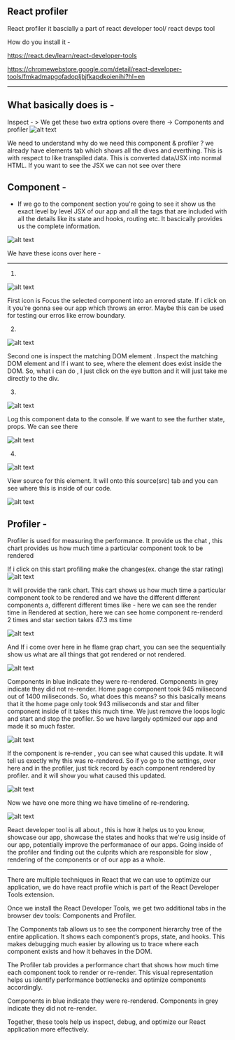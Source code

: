 React profiler
---------------

React profiler it bascially a part of react developer tool/ react devps tool

How do you install it - 

https://react.dev/learn/react-developer-tools

https://chromewebstore.google.com/detail/react-developer-tools/fmkadmapgofadopljbjfkapdkoienihi?hl=en

----------------------------------------------------------------------------------------------------------

What basically does is - 
---------------------------
Inspect - > We get these two extra options overe there -> Components and profiler
![alt text](image.png)

We need to understand why do we need this component & profiler ?
we already have elements tab which shows all the dives and everthing. This is with respect to like transpiled data. This is converted data/JSX into normal HTML. If you want to see the JSX we can not see over there

Component -
------------

* If we go to the component section you're going to see it show us the exact level by level JSX of our app and all the tags that are included with all the details like its state and hooks, routing etc. It bascically provides us the complete information.

![alt text](image-1.png)

We have these icons over here - 

-------------------------------

1. 
![alt text](image-2.png)

First icon is Focus the selected component into an errored state. If i click on it you're gonna see our app which throws an error. Maybe this can be used for testing our erros like errow boundary.

2.
![alt text](image-3.png)

Second one is inspect the matching DOM element . Inspect the matching DOM element and If i want to see, where the element does exist inside the DOM. So, what i can do , I just click on the eye button and it will just take me directly to the div. 

3.
![alt text](image-4.png)

Log this component data to the console. If we want to see the further state, props. We can see there

![alt text](image-5.png)

4.
![alt text](image-6.png)

View source for this element. It will onto this source(src) tab and you can see where this is inside of our code.

![alt text](image-7.png)


Profiler -
-----------

Profiler is used for measuring the performance. It provide us the chat , this chart provides us how much time a particular component took to be rendered

If i click on this start profiling make the changes(ex. change the star rating)
![alt text](image-8.png)

It will provide the rank chart. This cart shows us how much time a particular component took to be rendered and we have the different different components a, different different times like - here we can see the render time in Rendered at section, here we can see home component re-renderd 2 times and star section takes 47.3 ms time

![alt text](image-10.png)

 And If i come over here in he flame grap chart, you can see the sequentially show us what are all things that got rendered or not rendered.

 ![alt text](image-11.png)

Components in blue indicate they were re-rendered.
Components in grey indicate they did not re-render.
Home page component took 945 milisecond out of 1400 miliseconds. So, what does this means? so this basically means that it the home page only took 943 miliseconds and star and filter component inside of it takes this much time.
We just remove the loops logic and start and stop the profiler. So we have largely optimized our app and made it so much faster.

![alt text](image-12.png)

If the component is re-render , you can see what caused this update. It will tell us exectly why this was re-rendered. 
So if yo go to the settings, over here and in the profiler, just tick record by each component rendered by profiler. and it will show you what caused this updated.

![alt text](image-13.png)

Now we have one more thing we have timeline of re-rendering. 

![alt text](image-14.png)

React developer tool is all about , this is how it helps us to you know, showcase our app, showcase the states and hooks that we're usig inside of our app, potentially improve the performanace of our apps. Going inside of the profiler and finding out the culprits which are responsible for slow , rendering of the components or of our app as a whole.

-------------------------------------------------------------------------------------------------------

There are multiple techniques in React that we can use to optimize our application, we do have react profile  which is part of the React Developer Tools extension.

Once we install the React Developer Tools, we get two additional tabs in the browser dev tools: Components and Profiler.

The Components tab allows us to see the component hierarchy tree of the entire application. It shows each component’s props, state, and hooks. This makes debugging much easier by allowing us to trace where each component exists and how it behaves in the DOM.

The Profiler tab provides a performance chart that shows how much time each component took to render or re-render. This visual representation helps us identify performance bottlenecks and optimize components accordingly.

Components in blue indicate they were re-rendered.
Components in grey indicate they did not re-render.

Together, these tools help us inspect, debug, and optimize our React application more effectively.

